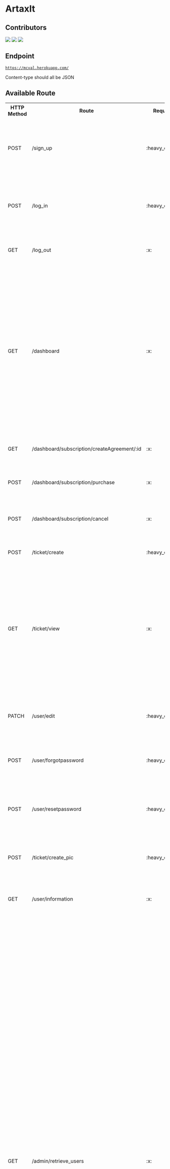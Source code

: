 <h1>ArtaxIt</h1>

## Contributors

[![](https://avatars1.githubusercontent.com/u/35185555?s=50)](https://github.com/Duahau1)
[![](https://avatars.githubusercontent.com/u/68358647?s=50)](https://github.com/aliabediweb)
[![](https://avatars.githubusercontent.com/u/77358045?s=50)](https://github.com/juanluisja1)

## Endpoint

<code>https://mcval.herokuapp.com/</code>

Content-type should all be JSON

## Available Route 

<table>

<tr>
<th>
HTTP Method
</th>
 <th>
Route
</th>
 <th>
Request Body
</th>
<th>
Request Param
</th>
<th>
Example
</th>
 <th>
Response
</th>
</tr>

<tr>
<td>POST</td>
<td>/sign_up</td>
<td>:heavy_check_mark:</td>
<td>:x:</td>
<td>

```json
{
    "first_name":"test5",
    "last_name":"test5",
    "phone_number":2087418523,
    "company_name":"myCompany",
    "username":"test8",
    "password":"secured",
    "email":"myemail@gmail.com"
}
```
</td>
<td>
 
 ```json
 {
   "status": "good",
   "message": "User is created"
}
 ```
 </td>
 
</tr>
<tr>
<td>POST</td>
<td>/log_in</td>
<td>:heavy_check_mark:</td>
<td>:x:</td>
<td>
 
```json
{
   "username":"test8",
   "password":"secured"
}
```
</td>
<td>
 
 ```json
 {
    "status": "good",
    "username": "test8",
    "token":     "eyJhbGciOiJIUzI1NiIsInR5cCI6IkpXVCJ9.eyJ1c2VyX2lkIjoxNCwidXNlcm5hbWUiOiJ0ZXN0OCIsImNvbXBhbnlfbmFtZSI6Im15Q29tcGFueSIsImlhdCI6MTYxMjM5NzM3MywiZXhwIjoxNjEyNDgzNzczfQ.C0CRR1vQC_v-CY53GllZioRHMo05TC9gh_j4N2FJvZc",
    "user_role":"client"/"admin",
    "company_name": "myCompany",
    "message": "Logged in"
}
```
</td>
</tr>
<tr>
<td>GET</td>
<td>/log_out</td>
<td>:x:</td>
<td>:x:</td>
<td>

null

</td>
<td>

```json
{
    "status": "good",
    "message": "Logged out"
}
```
 </td>
</tr>

<tr>
<td>GET</td>
<td>/dashboard</td>
<td>:x:</td>
<td>:x:</td>
<td>

null

</td>
<td>

```json
{
    "subscription": {
        "status": "good",
        "plan_status": "Active",
        "userID": 14,
        "planName": "careBasic",
        "next_billing_day": "2021-01-31T07:00:00.000Z"
    },
    "trouble_ticket": {
        "status": "good",
        "ticket": [
            {
                "id": 1,
                "issue": "test1",
                "description": "test wrong",
                "datetime": "2021-02-01T08:46:52.000Z",
                "priority": 0,
                "status": 0,
                "customer": 14,
                "published_at": null,
                "created_by": null,
                "updated_by": null,
                "created_at": "2021-02-01T08:46:52.000Z",
                "updated_at": "2021-02-01T08:46:52.000Z",
                "image_link": null
            }
        ]
    }
}
```
 </td>
</tr>
<tr>
<td>GET</td>
<td>/dashboard/subscription/createAgreement/:id</td>
<td>:x:</td>
<td>:x:</td>
<td>

null

</td>
<td>

```json
{
    "url": "https://www.sandbox.paypal.com/cgi-bin/webscr?cmd=_express-checkout&token=EC-4073148070L"
}
```
 </td>
</tr>
 </td>
</tr>

<tr>
<td>POST</td>
<td>/dashboard/subscription/purchase</td>
<td>:x:</td>
<td>:x:</td>
<td>

null

</td>
<td>

```json
{
    "status": "good",
    "plan": "careBasic",
    "next_billing_day": "2021-01-31"
}
```
 </td>
</tr>

<tr>
<td>POST</td>
<td>/dashboard/subscription/cancel</td>
<td>:x:</td>
<td>:x:</td>
<td>

null

</td>
<td>

```json
{
    "status": "good",
    "message": "successfully delete your subscription"
}
```
 </td>
</tr>
<tr>

<td>POST</td>
<td>/ticket/create</td>
<td>:heavy_check_mark:</td>
<td>:x:</td>
<td>


```json
{
    "issue":"error in test5",
    "description":"something is wrong with the index file"
}
```

</td>
<td>

```json
{
     "status": "good",
     "message": "Ticket create successfully"
}
```
 </td>
</tr>
<tr>
<td>GET</td>
<td>/ticket/view</td>
<td>:x:</td>
<td>:x:</td>
<td>

null

</td>
<td>

```json
{
    "status": "good",
        "ticket": [
            {
                "id": 1,
                "issue": "test1",
                "description": "test wrong",
                "datetime": "2021-02-01T08:46:52.000Z",
                "priority": 0,
                "status": 0,
                "customer": 14,
                "published_at": null,
                "created_by": null,
                "updated_by": null,
                "created_at": "2021-02-01T08:46:52.000Z",
                "updated_at": "2021-02-01T08:46:52.000Z",
                "image_link": null
            }
        ]
}
```
 </td>
</tr>
<tr>
<td>PATCH</td>
<td>/user/edit</td>
<td>:heavy_check_mark:</td>
<td>:x:</td>
<td>


```json
{
 "first_name": "first",
 "last_name": "last",
 "phone_number": 22222,
 "company_name": "artaxIt"
}
```

</td>
<td>

```json
{
    "status": "good",
    "first_name": "first",
    "last_name": "last",
    "phone_number": 22222,
    "company_name": "artaxIt",
    "message": "Successfully update user info"
}
```
 </td>
</tr> 
<tr>
<td>POST</td>
<td>/user/forgotpassword</td>
<td>:heavy_check_mark:</td>
<td>:x:</td>
<td>


```json
{
 "email": "myemail@gmail.com",
 "username": "secured"
}
```

</td>
<td>

```json
{
     "status":"good",
     "message":"Check your email"
}
```
 </td>
</tr> 
<tr>
<td>POST</td>
<td>/user/resetpassword</td>
<td>:heavy_check_mark:</td>
<td>:heavy_check_mark:</td>
<td>

Body:

```json
{
 "password": "fgfggdgdfgdgdg"
}
```
Query:
?au=dsdsfsdfsdjhfskadjfhsdkfhsdfhsdfhksdfhsdlfsdfjkdshfsdhfsk
(append this after the request url)

</td>
<td>

```json
{
    "status": "good",
    "message": "Successfully update your password"
}
```
 </td>
</tr> 
<tr>

<td>POST</td>
<td>/ticket/create_pic</td>
<td>:heavy_check_mark:</td>
<td>:x:</td>
<td>

Form data
{
    "issue":"error in test5",
    "description":"something is wrong with the index file",
    "Image":file that user attaches
}


</td>
<td>

```json
{
     "status": "good",
     "message": "Ticket create successfully"
}
```
 </td>
</tr>

<tr>
<td>GET</td>
<td>/user/information</td>
<td>:x:</td>
<td>:x:</td>
<td>

null

</td>
<td>
 
```json
{
    "status": "good",
    "first_name": "test5",
    "last_name": "test5",
    "phone_number": "2087418523",
    "company_name": "myCompany"
}
```
 </td>
</tr>
<tr>
<td>GET</td>
<td>/admin/retrieve_users</td>
<td>:x:</td>
<td>:heavy_check_mark:</td>
<td>

?reload=1 if you want to refresh to get latest data,if you don't want to refresh, don't add it to the request url
?page=#pagenumber if you want to get a specific page, if not don't add it to the request url, just follow the url given in next and prev attribute

</td>
<td>
 
```json

    {
    "status": "good",
    "next": "http://localhost:3000/admin/retrieve_users?page=2",
    "prev": null,
    "totalPage": 2,
    "currentPage": 1,
    "users": [
        {
        "user_id": 50,
        "info": {
            "first_name": "A",
            "last_name": "L",
            "email": "ali@mcval.net",
            "company_name": "Artaxit",
            "phone_number": "a",
            "plan_id": "1",
            "next_billing_day": "2021-03-05T07:00:00.000Z",
            "tickets": [
                {
                    "ticket_id": 37,
                    "description": null,
                    "priority": 0,
                    "status": "open"
                },
                {
                    "ticket_id": 42,
                    "description": null,
                    "priority": 0,
                    "status": "open"
                },
                {
                    "ticket_id": 46,
                    "description": null,
                    "priority": 0,
                    "status": "open"
                },
                {
                    "ticket_id": 60,
                    "description": null,
                    "priority": 0,
                    "status": "open"
                }
            ]
        }
    },
       {
        "user_id": 50,
        "info": {
            "first_name": "A",
            "last_name": "L",
            "email": "ali@mcval.net",
            "company_name": "Artaxit",
            "phone_number": "a",
            "plan_id": "1",
            "next_billing_day": "2021-03-05T07:00:00.000Z",
            "tickets": [
                {
                    "ticket_id": 37,
                    "description": null,
                    "priority": 0,
                    "status": "open"
                },
                {
                    "ticket_id": 42,
                    "description": null,
                    "priority": 0,
                    "status": "open"
                },
                {
                    "ticket_id": 46,
                    "description": null,
                    "priority": 0,
                    "status": "open"
                },
                {
                    "ticket_id": 60,
                    "description": null,
                    "priority": 0,
                    "status": "open"
                }
            ]
        }
    }
    ]
}

```
 </td>
</tr>
<tr>
<td>POST</td>
<td>/admin/close_ticket</td>
<td>:heavy_check_mark:</td>
<td>:x:</td>
<td>

```json
{
   "ticket_id":1
}
```
</td>
<td>
 
```json
{
    "status": "good",
    "message": "The ticket is closed"
}
```
 </td>
</tr>
<tr>
<td>POST</td>
<td>/admin/remove_ticket</td>
<td>:heavy_check_mark:</td>
<td>:x:</td>
<td>

```json
{
   "ticket_id":1
}
```
</td>
<td>
 
```json
{
    "status": "good",
    "message": "The ticket is removed"
}
```
 </td>
</tr>
<tr>
<td>GET</td>
<td>/admin/get_tickets</td>
<td>:x:</td>
<td>:heavy_check_mark:</td>
<td>
?status=close or ?status=open, if you want to retrieve both open and closed tickets, you don't need to use this query string
</td>
<td>
 
```json
{
  
    "status": "good",
    "tickets": [
        {
            "ticket_id": 1,
            "customer": 14,
            "issue": "test1",
            "status": "close"
        },
        {
            "ticket_id": 2,
            "customer": 14,
            "issue": "test1",
            "status": "open"
        },
        {
            "ticket_id": 3,
            "customer": 14,
            "issue": "test1",
            "status": "open"
        }
              ]     
}
```
 </td>
</tr>
<td>GET</td>
<td>/admin/getselectedTickets/:ticket_id</td>
<td>:x:</td>
<td>:heavy_check_mark:</td>
<td>
For example: https://mcval.herokuapp.com/admin/getselectedTickets/25
</td>
<td>
 
```json
{
    "status": "good",
    "tickets": {
        "user_id": 14,
        "plan_id": "1",
        "next_billing_date": "2021-03-05T07:00:00.000Z",
        "first_name": "Ali",
        "last_name": "Next Client ",
        "phone_number": "123",
        "company_name": "Food served",
        "email": "myemail@gmail.com",
        "ticket_id": 1,
        "issue": "test1",
        "description": "test wrong",
        "priority": 0,
        "image_link": null,
        "status": "close"
    }
}

```
 </td>
</tr>
<tr>
<td>GET</td>
<td>/admin/getuser_info/:user_id</td>
<td>:x:</td>
<td>:heavy_check_mark:</td>
<td>
For example: https://mcval.herokuapp.com/admin/getuser_info/14
</td>
<td>
 
```json
{
        "user_id": 50,
        "info": {
            "first_name": "A",
            "last_name": "L",
            "email": "ali@mcval.net",
            "company_name": "Artaxit",
            "phone_number": "a",
            "plan_id": "1",
            "next_billing_day": "2021-03-05T07:00:00.000Z",
            "tickets": [
                {
                    "ticket_id": 37,
                    "description": null,
                    "priority": 0,
                    "status": "open"
                },
                {
                    "ticket_id": 42,
                    "description": null,
                    "priority": 0,
                    "status": "open"
                },
                {
                    "ticket_id": 46,
                    "description": null,
                    "priority": 0,
                    "status": "open"
                },
                {
                    "ticket_id": 60,
                    "description": null,
                    "priority": 0,
                    "status": "open"
                }
            ]
        }
    }

```
 </td>
</tr>
<tr>
<td>GET</td>
<td>/admin/getAll_Users</td>
<td>:x:</td>
<td>:heavy_check_mark:</td>
<td>
?status=open or status=close
</td>
<td>
 
```json
 {
    "status": "good",
    "user": [
        {
            "id": 2,
            "email": "test@test.com",
            "first_name": "test_customer",
            "company_name": "test"
        },
        {
            "id": 3,
            "email": "test@admin.com",
            "first_name": "test_admin",
            "company_name": "ArtaxIT"
        }, 
    ]
}
    

```
 </td>
</tr>
<tr>
<td>POST</td>
<td>/admin/reopen_ticket</td>
<td>:heavy_check_mark:</td>
<td>:x:</td>
<td>

```json
{
   "ticket_id":1
}
```
</td>
<td>
 
```json
{
    "status": "good",
    "message": "The ticket is reopened"
}
```
 </td>
</tr>
</table>
